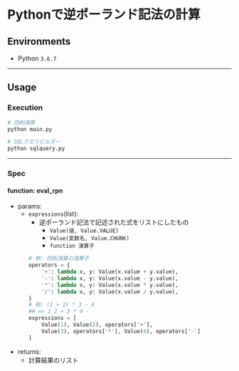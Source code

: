 # Pythonで逆ポーランド記法の計算

## Environments
- Python `3.6.7`

***

## Usage

### Execution
```bash
# 四則演算
python main.py

# SQLクエリビルダー
python sqlquery.py
```

---

### Spec

####  function: eval_rpn
- params:
    - `expressions`(list):
        - 逆ポーランド記法で記述された式をリストにしたもの
            - `Value(値, Value.VALUE)`
            - `Value(変数名, Value.CHUNK)`
            - `function 演算子`
        ```python
        # 例: 四則演算の演算子
        operators = {
            '+': lambda x, y: Value(x.value + y.value),
            '-': lambda x, y: Value(x.value - y.value),
            '*': lambda x, y: Value(x.value * y.value),
            '/': lambda x, y: Value(x.value / y.value),
        }
        # 例: (1 + 2) * 3 - 4
        ## => 1 2 + 3 * 4 -
        expressions = [
            Value(1), Value(2), operators['+'],
            Value(3), operators['*'], Value(4), operators['-']
        ]
        ```
- returns:
    - 計算結果のリスト

